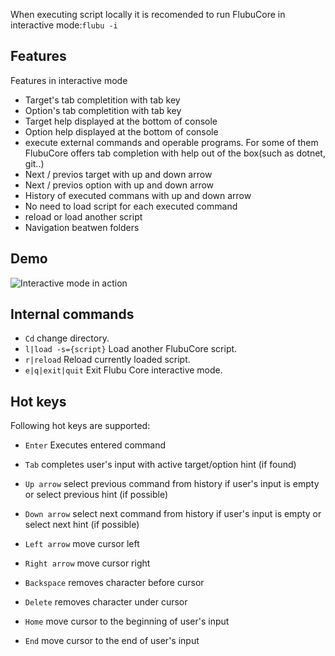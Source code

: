

When executing script locally it is recomended to run FlubuCore in interactive mode:`flubu -i`

## **Features**

Features in interactive mode

- Target's tab completition with tab key
- Option's tab completition with tab key
- Target help displayed at the bottom of console
- Option help displayed at the bottom of console
- execute external commands and operable programs. For some of them FlubuCore offers tab completion with help out of the box(such as dotnet, git..)
- Next / previos target with up and down arrow
- Next / previos option with up and down arrow
- History of executed commans with up and down arrow
- No need to load script for each executed command
- reload or load another script
- Navigation beatwen folders


## **Demo**
![Interactive mode in action](https://raw.githubusercontent.com/flubu-core/flubu.core/master/assets/FlubuCore_Interactive_mode_full.gif)

## **Internal commands**

- `Cd` change directory.
- `l|load -s={script}` Load another FlubuCore script.
- `r|reload` Reload currently loaded script.
- `e|q|exit|quit` Exit Flubu Core interactive mode.

## **Hot keys**
Following hot keys are supported:

- `Enter` Executes entered command

- `Tab` completes user's input with active target/option hint (if found)
- `Up arrow` select previous command from history if user's input is empty or select previous hint (if possible)
- `Down arrow` select next command from history if user's input is empty or select next hint (if possible)
- `Left arrow` move cursor left
- `Right arrow` move cursor right
- `Backspace` removes character before cursor
- `Delete` removes character under cursor
- `Home` move cursor to the beginning of user's input
- `End` move cursor to the end of user's input